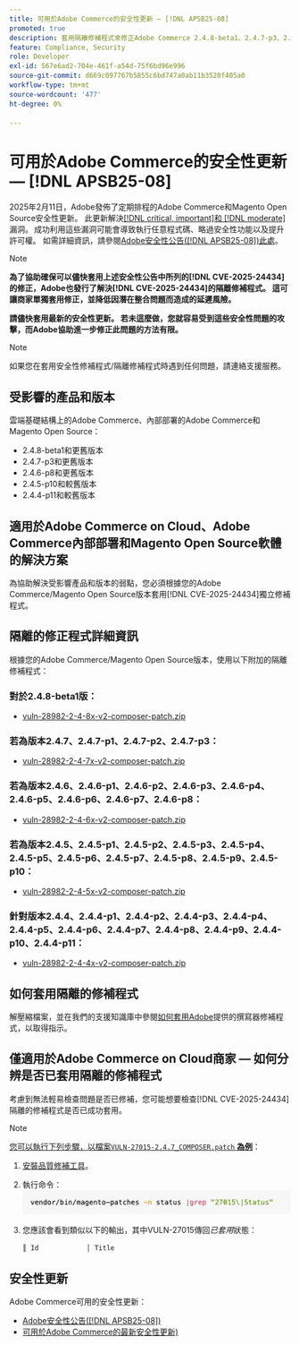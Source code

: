 ```yaml
---
title: 可用於Adobe Commerce的安全性更新 — [!DNL APSB25-08]
promoted: true
description: 套用隔離修補程式來修正Adobe Commerce 2.4.8-beta1、2.4.7-p3、2.4.6-p8、2.4.5-p10、2.4.4-p11及舊版的 [!DNL critical, important, and moderate vulnerabilities] 。
feature: Compliance, Security
role: Developer
exl-id: 567e6ad2-704e-461f-a54d-75f6bd96e996
source-git-commit: d669c097767b5855c6bd747a0ab11b3520f405a0
workflow-type: tm+mt
source-wordcount: '477'
ht-degree: 0%

---
```


# 可用於Adobe Commerce的安全性更新 — [!DNL APSB25-08]

2025年2月11日，Adobe發佈了定期排程的Adobe Commerce和Magento Open Source安全性更新。 此更新解決[[!DNL critical, important]和 [!DNL moderate]](https://helpx.adobe.com/security/severity-ratings.html)漏洞。 成功利用這些漏洞可能會導致執行任意程式碼、略過安全性功能以及提升許可權。 如需詳細資訊，請參閱[Adobe安全性公告([!DNL APSB25-08])此處](https://helpx.adobe.com/security/products/magento/apsb25-08.html)。

>[!NOTE]
>
>**為了協助確保可以儘快套用上述安全性公告中所列的[!DNL CVE-2025-24434]的修正，Adobe也發行了解決[!DNL CVE-2025-24434]的隔離修補程式。 這可讓商家單獨套用修正，並降低因潛在整合問題而造成的延遲風險。**

**請儘快套用最新的安全性更新。 若未這麼做，您就容易受到這些安全性問題的攻擊，而Adobe協助進一步修正此問題的方法有限。**

>[!NOTE]
>
>如果您在套用安全性修補程式/隔離修補程式時遇到任何問題，請連絡支援服務。

## 受影響的產品和版本

雲端基礎結構上的Adobe Commerce、內部部署的Adobe Commerce和Magento Open Source：

* 2.4.8-beta1和更舊版本
* 2.4.7-p3和更舊版本
* 2.4.6-p8和更舊版本
* 2.4.5-p10和較舊版本
* 2.4.4-p11和較舊版本

## 適用於Adobe Commerce on Cloud、Adobe Commerce內部部署和Magento Open Source軟體的解決方案

為協助解決受影響產品和版本的弱點，您必須根據您的Adobe Commerce/Magento Open Source版本套用[!DNL CVE-2025-24434]獨立修補程式。

## 隔離的修正程式詳細資訊

根據您的Adobe Commerce/Magento Open Source版本，使用以下附加的隔離修補程式：

### 對於2.4.8-beta1版：

* [vuln-28982-2-4-8x-v2-composer-patch.zip](assets/vuln-28982-2-4-8x-v2-composer-patch.zip)

### 若為版本2.4.7、2.4.7-p1、2.4.7-p2、2.4.7-p3：

* [vuln-28982-2-4-7x-v2-composer-patch.zip](assets/vuln-28982-2-4-7x-v2-composer-patch.zip)

### 若為版本2.4.6、2.4.6-p1、2.4.6-p2、2.4.6-p3、2.4.6-p4、2.4.6-p5、2.4.6-p6、2.4.6-p7、2.4.6-p8：

* [vuln-28982-2-4-6x-v2-composer-patch.zip](assets/vuln-28982-2-4-6x-v2-composer-patch.zip)

### 若為版本2.4.5、2.4.5-p1、2.4.5-p2、2.4.5-p3、2.4.5-p4、2.4.5-p5、2.4.5-p6、2.4.5-p7、2.4.5-p8、2.4.5-p9、2.4.5-p10：

* [vuln-28982-2-4-5x-v2-composer-patch.zip](assets/vuln-28982-2-4-5x-v2-composer-patch.zip)

### 針對版本2.4.4、2.4.4-p1、2.4.4-p2、2.4.4-p3、2.4.4-p4、2.4.4-p5、2.4.4-p6、2.4.4-p7、2.4.4-p8、2.4.4-p9、2.4.4-p10、2.4.4-p11：

* [vuln-28982-2-4-4x-v2-composer-patch.zip](assets/vuln-28982-2-4-4x-v2-composer-patch.zip)


## 如何套用隔離的修補程式

解壓縮檔案，並在我們的支援知識庫中參閱[如何套用Adobe](https://experienceleague.adobe.com/docs/commerce-knowledge-base/kb/how-to/how-to-apply-a-composer-patch-provided-by-magento.html)提供的撰寫器修補程式，以取得指示。

## 僅適用於Adobe Commerce on Cloud商家 — 如何分辨是否已套用隔離的修補程式

考慮到無法輕易檢查問題是否已修補，您可能想要檢查[!DNL CVE-2025-24434]隔離的修補程式是否已成功套用。

>[!NOTE]
>
><u>您可以執行下列步驟，以檔案`VULN-27015-2.4.7_COMPOSER.patch` **為例**</u>：

1. [安裝品質修補工具](https://experienceleague.adobe.com/docs/commerce-operations/tools/quality-patches-tool/usage.html)。
1. 執行命令： <br>
   ![cve-2024-34102-tell-if-patch-applied-code](assets/cve-2024-34102-tell-if-patch-applied-code.png)
1. 您應該會看到類似以下的輸出，其中VULN-27015傳回&#x200B;*已套用*&#x200B;狀態：

   ```bash
   ║ Id            │ Title                                                        │ Category        │ Origin                 │ Status      │ Details                                          ║ ║ N/A           │ ../m2-hotfixes/VULN-27015-2.4.7_COMPOSER_patch.patch      │ Other           │ Local                  │ Applied     │ Patch type: Custom                                
   ```

<!-- For Step 2:
     ```bash
    vendor/bin/magento-patches -n status |grep "27015\|Status"
     ```
-->

## 安全性更新

Adobe Commerce可用的安全性更新：

* [Adobe安全性公告([!DNL APSB25-08])](https://helpx.adobe.com/security/products/magento/apsb25-08.html)
* [可用於Adobe Commerce的最新安全性更新)](https://helpx.adobe.com/security/products/magento.html)